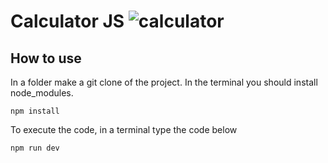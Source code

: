 # Calculator JS ![calculator](https://images.unsplash.com/photo-1587145820266-a5951ee6f620?ixlib=rb-4.0.3&ixid=MnwxMjA3fDB8MHxwaG90by1wYWdlfHx8fGVufDB8fHx8&auto=format&fit=crop&w=80&q=80)

## How to use

In a folder make a git clone of the project.
In the terminal you should install node_modules.

```
npm install
```
To execute the code, in a terminal type the code below
```
npm run dev
```
